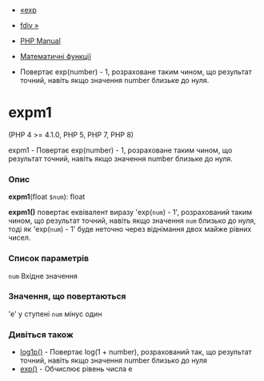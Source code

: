 - [«exp](function.exp.md)
- [fdiv »](function.fdiv.md)

- [PHP Manual](index.md)
- [Математичні функції](ref.math.md)
- Повертає exp(number) - 1, розраховане таким чином, що
результат точний, навіть якщо значення number близьке до нуля.

# expm1

(PHP 4 \>= 4.1.0, PHP 5, PHP 7, PHP 8)

expm1 - Повертає exp(number) - 1, розраховане таким чином, що
результат точний, навіть якщо значення number близьке до нуля.

### Опис

**expm1**(float `$num`): float

**expm1()** повертає еквівалент виразу 'exp(`num`) - 1',
розрахований таким чином, що результат точний, навіть якщо значення
`num` близько до нуля, тоді як 'exp(`num`) - 1' буде неточно через
віднімання двох майже рівних чисел.

### Список параметрів

`num`
Вхідне значення

### Значення, що повертаються

'e' у ступені `num` мінус один

### Дивіться також

- [log1p()](function.log1p.md) - Повертає log(1 + number),
розрахований так, що результат точний, навіть якщо значення number
близько до нуля
- [exp()](function.exp.md) - Обчислює рівень числа e
